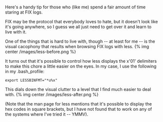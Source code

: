 Here's a handy tip for those who (like me) spend a fair amount of time staring
at FIX logs.

<!--more-->

FIX may be the protocol that everybody loves to hate, but it doesn't look like it's
going anywhere, so I guess we all just need to get over it and learn to live with it.

One of the things that is hard to live with, though -- at least for me -- is the
visual cacophony that results when browsing FIX logs with less.
{% img center /images/less-before.png %} 

It turns out that it's possible to control how less displays the x'01'
delimiters to make this chore a little easier on the eyes.  In my case, I
use the following in my .bash_profile:

`export LESSBINFMT="*u%x"`

This dials down the visual clutter to a level that I find much easier to deal
with.
{% img center /images/less-after.png %} 


(Note that the man page for less mentions that it's possible to display the hex codes in square brackets, but I have not found that to work on any of the systems where I've tried it -- YMMV).

